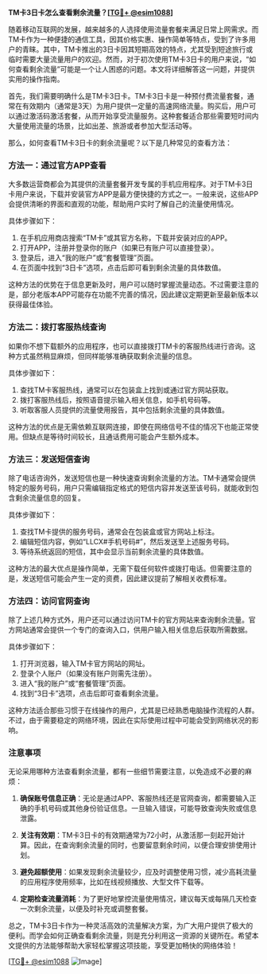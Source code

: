 **TM卡3日卡怎么查看剩余流量？[[TG💪+ @esim1088](https://t.me/s/esim1088)]**

随着移动互联网的发展，越来越多的人选择使用流量套餐来满足日常上网需求。而TM卡作为一种便捷的通信工具，因其价格实惠、操作简单等特点，受到了许多用户的青睐。其中，TM卡推出的3日卡因其短期高效的特点，尤其受到短途旅行或临时需要大量流量用户的欢迎。然而，对于初次使用TM卡3日卡的用户来说，“如何查看剩余流量”可能是一个让人困惑的问题。本文将详细解答这一问题，并提供实用的操作指南。

首先，我们需要明确什么是TM卡3日卡。TM卡3日卡是一种预付费流量套餐，通常在有效期内（通常是3天）为用户提供一定量的高速网络流量。购买后，用户可以通过激活码激活套餐，从而开始享受流量服务。这种套餐适合那些需要短时间内大量使用流量的场景，比如出差、旅游或者参加大型活动等。

那么，如何查看TM卡3日卡的剩余流量呢？以下是几种常见的查看方法：

### 方法一：通过官方APP查看

大多数运营商都会为其提供的流量套餐开发专属的手机应用程序。对于TM卡3日卡用户来说，下载并安装官方APP是最方便快捷的方式之一。一般来说，这些APP会提供清晰的界面和直观的功能，帮助用户实时了解自己的流量使用情况。

具体步骤如下：
1. 在手机应用商店搜索“TM卡”或其官方名称，下载并安装对应的APP。
2. 打开APP，注册并登录你的账户（如果已有账户可以直接登录）。
3. 登录后，进入“我的账户”或“套餐管理”页面。
4. 在页面中找到“3日卡”选项，点击后即可看到剩余流量的具体数值。

这种方法的优势在于信息更新及时，用户可以随时掌握流量动态。不过需要注意的是，部分老版本APP可能存在功能不完善的情况，因此建议定期更新至最新版本以获得最佳体验。

### 方法二：拨打客服热线查询

如果你不想下载额外的应用程序，也可以直接拨打TM卡的客服热线进行咨询。这种方式虽然稍显麻烦，但同样能够准确获取剩余流量的信息。

具体步骤如下：
1. 查找TM卡客服热线，通常可以在包装盒上找到或通过官方网站获取。
2. 拨打客服热线后，按照语音提示输入相关信息，如手机号码等。
3. 听取客服人员提供的流量使用报告，其中包括剩余流量的具体数值。

这种方法的优点是无需依赖互联网连接，即使在网络信号不佳的情况下也能正常使用。但缺点是等待时间较长，且通话费用可能会产生额外成本。

### 方法三：发送短信查询

除了电话咨询外，发送短信也是一种快速查询剩余流量的方法。TM卡通常会提供特定的服务号码，用户只需编辑指定格式的短信内容并发送至该号码，就能收到包含剩余流量信息的回复。

具体步骤如下：
1. 查找TM卡提供的服务号码，通常会在包装盒或官方网站上标注。
2. 编辑短信内容，例如“LLCX#手机号码#”，然后发送至上述服务号码。
3. 等待系统返回的短信，其中会显示当前剩余流量的具体数值。

这种方法的最大优点是操作简单，无需下载任何软件或拨打电话。但需要注意的是，发送短信可能会产生一定的资费，因此建议提前了解相关收费标准。

### 方法四：访问官网查询

除了上述几种方式外，用户还可以通过访问TM卡的官方网站来查询剩余流量。官方网站通常会提供一个专门的查询入口，供用户输入相关信息后获取所需数据。

具体步骤如下：
1. 打开浏览器，输入TM卡官方网站的网址。
2. 登录个人账户（如果没有账户则需先注册）。
3. 进入“我的账户”或“套餐管理”页面。
4. 找到“3日卡”选项，点击后即可查看剩余流量。

这种方法适合那些习惯于在线操作的用户，尤其是已经熟悉电脑操作流程的人群。不过，由于需要稳定的网络环境，因此在实际使用过程中可能会受到网络状况的影响。

### 注意事项

无论采用哪种方法查看剩余流量，都有一些细节需要注意，以免造成不必要的麻烦：

1. **确保账号信息正确**：无论是通过APP、客服热线还是官网查询，都需要输入正确的手机号码或其他身份验证信息。一旦输入错误，可能导致查询失败或信息泄露。
   
2. **关注有效期**：TM卡3日卡的有效期通常为72小时，从激活那一刻起开始计算。因此，在查询剩余流量的同时，也要留意剩余时间，以便合理安排使用计划。

3. **避免超额使用**：如果发现剩余流量较少，应及时调整使用习惯，减少高耗流量的应用程序使用频率，比如在线视频播放、大型文件下载等。

4. **定期检查流量消耗**：为了更好地掌控流量使用情况，建议每天或每隔几天检查一次剩余流量，以便及时补充或调整套餐。

总之，TM卡3日卡作为一种灵活高效的流量解决方案，为广大用户提供了极大的便利。而学会如何正确查看剩余流量，则是充分利用这一资源的关键所在。希望本文提供的方法能够帮助大家轻松掌握这项技能，享受更加畅快的网络体验！

[[TG💪+ @esim1088](https://t.me/s/esim1088) ![Image](https://i.postimg.cc/4NQfJmqS/Snipaste-2025-05-13-00-14-12.png)]